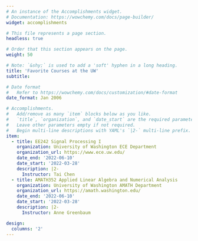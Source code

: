 ```yaml
---
# An instance of the Accomplishments widget.
# Documentation: https://wowchemy.com/docs/page-builder/
widget: accomplishments

# This file represents a page section.
headless: true

# Order that this section appears on the page.
weight: 50

# Note: `&shy;` is used to add a 'soft' hyphen in a long heading.
title: 'Favorite Courses at the UW'
subtitle:

# Date format
#   Refer to https://wowchemy.com/docs/customization/#date-format
date_format: Jan 2006

# Accomplishments.
#   Add/remove as many `item` blocks below as you like.
#   `title`, `organization`, and `date_start` are the required parameters.
#   Leave other parameters empty if not required.
#   Begin multi-line descriptions with YAML's `|2-` multi-line prefix.
item:
  - title: EE242 Signal Processing I
    organization: University of Washington ECE Department
    organization_url: https://www.ece.uw.edu/
    date_end: '2022-06-10'
    date_start: '2022-03-28'
    description: |2-
      Instructor: Tai Chen
  - title: AMATH352 Applied Linear Algebra and Numerical Analysis
    organization: University of Washington AMATH Department
    organization_url: https://amath.washington.edu/
    date_end: '2022-06-10'
    date_start: '2022-03-28'
    description: |2-
      Instructor: Anne Greenbaum

design:
  columns: '2'
---
```


